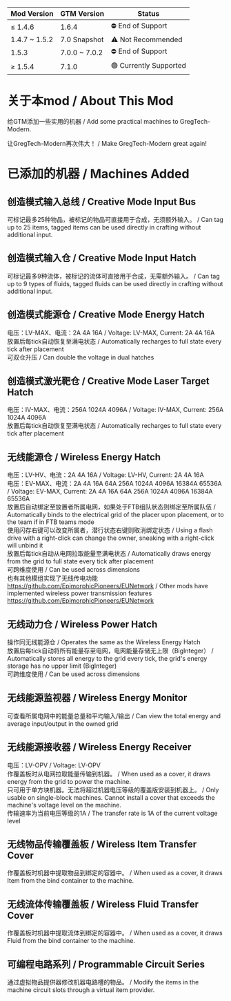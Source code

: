 

| Mod Version   | GTM Version   | Status                 |
|---------------|---------------|------------------------|
| ≤ 1.4.6       | 1.6.4         | ⛔️ End of Support      |
| 1.4.7 ~ 1.5.2 | 7.0 Snapshot  | ⚠️ Not Recommended     |
| 1.5.3         | 7.0.0 ~ 7.0.2 | ⛔️ End of Support      |
| ≥ 1.5.4       | 7.1.0         | 🟢 Currently Supported |

# 关于本mod / About This Mod
给GTM添加一些实用的机器 / Add some practical machines to GregTech-Modern.

让GregTech-Modern再次伟大！ / Make GregTech-Modern great again!

# 已添加的机器 / Machines Added
## 创造模式输入总线 / Creative Mode Input Bus
可标记最多25种物品，被标记的物品可直接用于合成，无须额外输入。 / Can tag up to 25 items, tagged items can be used directly in crafting without additional input.

## 创造模式输入仓 / Creative Mode Input Hatch
可标记最多9种流体，被标记的流体可直接用于合成，无需额外输入。 / Can tag up to 9 types of fluids, tagged fluids can be used directly in crafting without additional input.

## 创造模式能源仓 / Creative Mode Energy Hatch
电压：LV-MAX、电流：2A 4A 16A / Voltage: LV-MAX, Current: 2A 4A 16A  
放置后每tick自动恢复至满电状态 / Automatically recharges to full state every tick after placement  
可双仓升压 / Can double the voltage in dual hatches

## 创造模式激光靶仓 / Creative Mode Laser Target Hatch
电压：IV-MAX、电流：256A 1024A 4096A / Voltage: IV-MAX, Current: 256A 1024A 4096A  
放置后每tick自动恢复至满电状态 / Automatically recharges to full state every tick after placement

## 无线能源仓 / Wireless Energy Hatch
电压：LV-HV、电流：2A 4A 16A / Voltage: LV-HV, Current: 2A 4A 16A  
电压：EV-MAX、电流：2A 4A 16A 64A 256A 1024A 4096A 16384A 65536A / Voltage: EV-MAX, Current: 2A 4A 16A 64A 256A 1024A 4096A 16384A 65536A  
放置后自动绑定至放置者所属电网，如果处于FTB组队状态则绑定至所属队伍 / Automatically binds to the electrical grid of the placer upon placement, or to the team if in FTB teams mode  
使用闪存右键可以改变所属者，潜行状态右键则取消绑定状态 / Using a flash drive with a right-click can change the owner, sneaking with a right-click will unbind it  
放置后每tick自动从电网拉取能量至满电状态 / Automatically draws energy from the grid to full state every tick after placement  
可跨维度使用 / Can be used across dimensions  
也有其他模组实现了无线传电功能 https://github.com/EpimorphicPioneers/EUNetwork / Other mods have implemented wireless power transmission features https://github.com/EpimorphicPioneers/EUNetwork

## 无线动力仓 / Wireless Power Hatch
操作同无线能源仓 / Operates the same as the Wireless Energy Hatch  
放置后每tick自动将所有能量存至电网，电网能量存储无上限（BigInteger） / Automatically stores all energy to the grid every tick, the grid's energy storage has no upper limit (BigInteger)  
可跨维度使用 / Can be used across dimensions

## 无线能源监视器 / Wireless Energy Monitor
可查看所属电网中的能量总量和平均输入/输出 / Can view the total energy and average input/output in the owned grid

## 无线能源接收器 / Wireless Energy Receiver
电压：LV-OPV / Voltage: LV-OPV  
作覆盖板时从电网拉取能量传输到机器。 / When used as a cover, it draws energy from the grid to power the machine.  
只可用于单方块机器。无法将超过机器电压等级的覆盖版安装到机器上。 / Only usable on single-block machines. Cannot install a cover that exceeds the machine's voltage level on the machine.  
传输速率为当前电压等级的1A / The transfer rate is 1A of the current voltage level

## 无线物品传输覆盖板 / Wireless Item Transfer Cover
作覆盖板时机器中提取物品到绑定的容器中。 / When used as a cover, it draws Item from the bind container to the machine.

## 无线流体传输覆盖板 / Wireless Fluid Transfer Cover
作覆盖板时机器中提取流体到绑定的容器中。 / When used as a cover, it draws Fluid from the bind container to the machine.

## 可编程电路系列 / Programmable Circuit Series
通过虚拟物品提供器修改机器电路槽的物品。 / Modify the items in the machine circuit slots through a virtual item provider.

